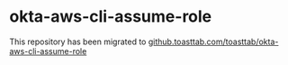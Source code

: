 # okta-aws-cli-assume-role
This repository has been migrated to [github.toasttab.com/toasttab/okta-aws-cli-assume-role](https://github.toasttab.com/toasttab/okta-aws-cli-assume-role)